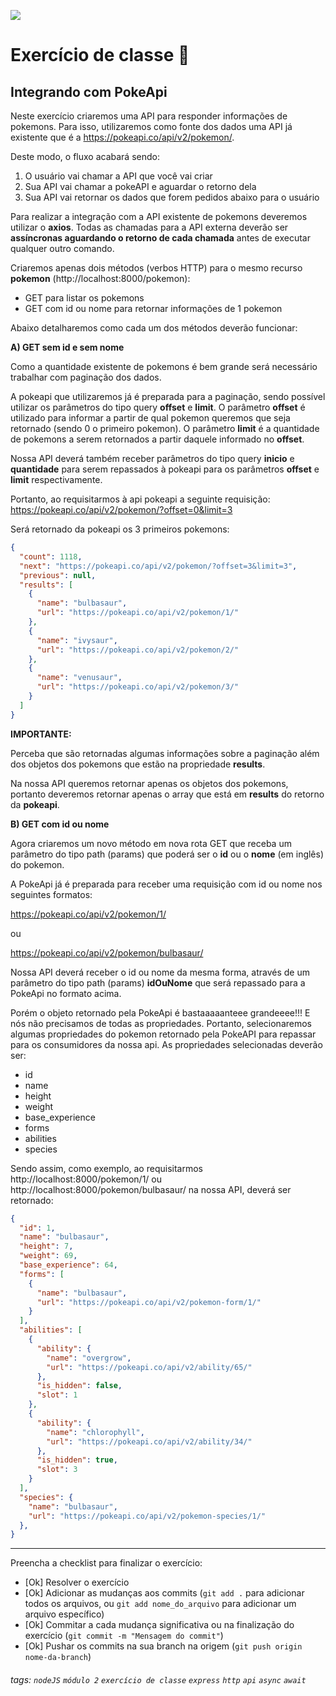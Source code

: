 ![](https://i.imgur.com/xG74tOh.png)

# Exercício de classe 🏫

## Integrando com PokeApi

Neste exercício criaremos uma API para responder informações de pokemons.
Para isso, utilizaremos como fonte dos dados uma API já existente que é a https://pokeapi.co/api/v2/pokemon/.

Deste modo, o fluxo acabará sendo:

1. O usuário vai chamar a API que você vai criar
2. Sua API vai chamar a pokeAPI e aguardar o retorno dela
3. Sua API vai retornar os dados que forem pedidos abaixo para o usuário

Para realizar a integração com a API existente de pokemons deveremos utilizar o **axios**.
Todas as chamadas para a API externa deverão ser **assíncronas aguardando o retorno de cada chamada** antes de executar qualquer outro comando.

Criaremos apenas dois métodos (verbos HTTP) para o mesmo recurso **pokemon** (http://localhost:8000/pokemon):
- GET para listar os pokemons
- GET com id ou nome para retornar informações de 1 pokemon

Abaixo detalharemos como cada um dos métodos deverão funcionar:

**A) GET sem id e sem nome**

Como a quantidade existente de pokemons é bem grande será necessário trabalhar com paginação dos dados.

A pokeapi que utilizaremos já é preparada para a paginação, sendo possível utilizar os parâmetros do tipo query **offset** e **limit**.
O parâmetro **offset** é utilizado para informar a partir de qual pokemon queremos que seja retornado (sendo 0 o primeiro pokemon).
O parâmetro **limit** é a quantidade de pokemons a serem retornados a partir daquele informado no **offset**.

Nossa API deverá também receber parâmetros do tipo query **inicio** e **quantidade** para serem repassados à pokeapi para os parâmetros **offset** e **limit** respectivamente.

Portanto, ao requisitarmos à api pokeapi a seguinte requisição:
https://pokeapi.co/api/v2/pokemon/?offset=0&limit=3

Será retornado da pokeapi os 3 primeiros pokemons: 
```json
{
  "count": 1118,
  "next": "https://pokeapi.co/api/v2/pokemon/?offset=3&limit=3",
  "previous": null,
  "results": [
    {
      "name": "bulbasaur",
      "url": "https://pokeapi.co/api/v2/pokemon/1/"
    },
    {
      "name": "ivysaur",
      "url": "https://pokeapi.co/api/v2/pokemon/2/"
    },
    {
      "name": "venusaur",
      "url": "https://pokeapi.co/api/v2/pokemon/3/"
    }
  ]
}
```
**IMPORTANTE:**

Perceba que são retornadas algumas informações sobre a paginação além dos objetos dos pokemons que estão na propriedade **results**.

Na nossa API queremos retornar apenas os objetos dos pokemons, portanto deveremos retornar apenas o array que está em **results** do retorno da **pokeapi**.

**B) GET com id ou nome**

Agora criaremos um novo método em nova rota GET que receba um parâmetro do tipo path (params) que poderá ser o **id** ou o **nome** (em inglês) do pokemon.

A PokeApi já é preparada para receber uma requisição com id ou nome nos seguintes formatos:

https://pokeapi.co/api/v2/pokemon/1/

ou

https://pokeapi.co/api/v2/pokemon/bulbasaur/

Nossa API deverá receber o id ou nome da mesma forma, através de um parâmetro do tipo path (params) **idOuNome** que será repassado para a PokeApi no formato acima.

Porém o objeto retornado pela PokeApi é bastaaaaanteee grandeeee!!!
E nós não precisamos de todas as propriedades. Portanto, selecionaremos algumas propriedades do pokemon retornado pela PokeAPI para repassar para os consumidores da nossa api. As propriedades selecionadas deverão ser:
- id
- name
- height
- weight
- base_experience
- forms
- abilities
- species

Sendo assim, como exemplo, ao requisitarmos http://localhost:8000/pokemon/1/ ou http://localhost:8000/pokemon/bulbasaur/ na nossa API, deverá ser retornado:

```json
{
  "id": 1,
  "name": "bulbasaur",
  "height": 7,
  "weight": 69,
  "base_experience": 64,
  "forms": [
    {
      "name": "bulbasaur",
      "url": "https://pokeapi.co/api/v2/pokemon-form/1/"
    }
  ],
  "abilities": [
    {
      "ability": {
        "name": "overgrow",
        "url": "https://pokeapi.co/api/v2/ability/65/"
      },
      "is_hidden": false,
      "slot": 1
    },
    {
      "ability": {
        "name": "chlorophyll",
        "url": "https://pokeapi.co/api/v2/ability/34/"
      },
      "is_hidden": true,
      "slot": 3
    }
  ],
  "species": {
    "name": "bulbasaur",
    "url": "https://pokeapi.co/api/v2/pokemon-species/1/"
  },
}
```

---

Preencha a checklist para finalizar o exercício:

- [Ok] Resolver o exercício
- [Ok] Adicionar as mudanças aos commits (`git add .` para adicionar todos os arquivos, ou `git add nome_do_arquivo` para adicionar um arquivo específico)
- [Ok] Commitar a cada mudança significativa ou na finalização do exercício (`git commit -m "Mensagem do commit"`)
- [Ok] Pushar os commits na sua branch na origem (`git push origin nome-da-branch`)

###### tags: `nodeJS` `módulo 2` `exercício de classe` `express` `http` `api` `async` `await`
